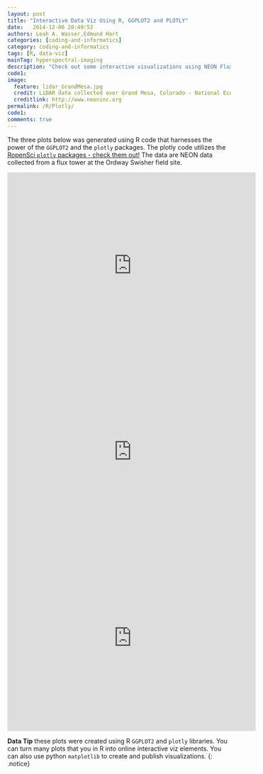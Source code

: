```yaml
---
layout: post
title: "Interactive Data Viz Using R, GGPLOT2 and PLOTLY"
date:   2014-12-06 20:49:52
authors: Leah A. Wasser,Edmund Hart
categories: [coding-and-informatics]
category: coding-and-informatics
tags: [R, data-viz]
mainTag: hyperspectral-imaging
description: "Check out some interactive visualizations using NEON Flux Tower Temperature data created using R and Plotly."
code1: 
image:
  feature: lidar_GrandMesa.jpg
  credit: LiDAR data collected over Grand Mesa, Colorado - National Ecological Observatory Network (NEON)
  creditlink: http://www.neoninc.org
permalink: /R/Plotly/
code1:
comments: true
---
```


The three plots below was generated using R code that harnesses the power of the `GGPLOT2` and the `plotly` packages. The plotly code utilizes the <a href="http://ropensci.org/packages/" target="_blank">RopenSci `plotly` packages - check them out!</a> The data are NEON data collected from a flux tower at the Ordway Swisher field site. 

<iframe width="560" height="420" frameborder="0" seamless="seamless" scrolling="no" src="https://plot.ly/~leahawasser/6.embed?width=800&height=600"></iframe>


<iframe width="560" height="420" frameborder="0" seamless="seamless" scrolling="no" src="https://plot.ly/~leahawasser/16.embed?width=800&height=600"></iframe>

<iframe width="560" height="420" frameborder="0" seamless="seamless" scrolling="no" src="https://plot.ly/~leahawasser/19.embed?width=800&height=600"></iframe>


<i class="fa fa-star"></i> **Data Tip** these plots were created using R `GGPLOT2` and `plotly` libraries. You can turn many plots that you in R into online interactive viz elements. You can also use python `matplotlib` to create and publish visualizations.
{: .notice}



